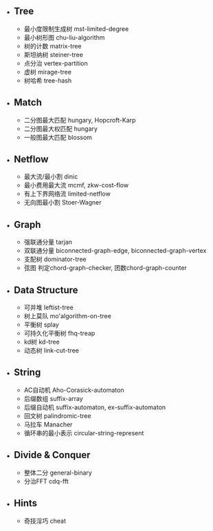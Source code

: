 - ## Tree

    - 最小度限制生成树 mst-limited-degree
    - 最小树形图 chu-liu-algorithm
    - 树的计数 matrix-tree
    - 斯坦纳树 steiner-tree
    - 点分治 vertex-partition
    - 虚树 mirage-tree
    - 树哈希 tree-hash


- ## Match
    - 二分图最大匹配 hungary, Hopcroft-Karp
    - 二分图最大权匹配 hungary
    - 一般图最大匹配 blossom

- ## Netflow
    - 最大流/最小割 dinic
    - 最小费用最大流 mcmf, zkw-cost-flow
    - 有上下界网络流 limited-netflow
    - 无向图最小割 Stoer-Wagner

- ## Graph
    - 强联通分量 tarjan
    - 双联通分量 biconnected-graph-edge, biconnected-graph-vertex
    - 支配树 dominator-tree 
    - 弦图 判定chord-graph-checker, 团数chord-graph-counter
 
- ## Data Structure
    - 可并堆 leftist-tree
    - 树上莫队 mo'algorithm-on-tree
    - 平衡树 splay
    - 可持久化平衡树 fhq-treap
    - kd树 kd-tree
    - 动态树 link-cut-tree

- ## String
    - AC自动机 Aho-Corasick-automaton
    - 后缀数组 suffix-array
    - 后缀自动机 suffix-automaton, ex-suffix-automaton
    - 回文树 palindromic-tree
    - 马拉车 Manacher
    - 循环串的最小表示 circular-string-represent

- ## Divide & Conquer
    - 整体二分 general-binary
    - 分治FFT cdq-fft

- ## Hints
    - 奇技淫巧 cheat

